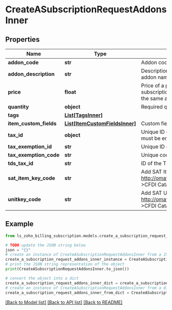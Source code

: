 # CreateASubscriptionRequestAddonsInner


## Properties

Name | Type | Description | Notes
------------ | ------------- | ------------- | -------------
**addon_code** | **str** | Addon code of the addon. | 
**addon_description** | **str** | Description of the addon exclusive to this subscription. This will be displayed in place of the addon name in invoices generated for this subscription. | [optional] 
**price** | **float** | Price of a plan for a particular subscription. If a value is provided here, the plan’s price for this subscription will be changed to the given value. If no value is provided, the plan’s price would be the same as what it was when it was created. | [optional] 
**quantity** | **object** | Required quantity of the chosen addon. | [optional] 
**tags** | [**List[TagsInner]**](TagsInner.md) |  | [optional] 
**item_custom_fields** | [**List[ItemCustomFieldsInner]**](ItemCustomFieldsInner.md) | Custom fields for a item. | [optional] 
**tax_id** | **object** | Unique ID of Tax or Tax Group that must be associated with the addon. &lt;code&gt;tax_id&lt;/code&gt; must be empty for applying tax Exemption. | 
**tax_exemption_id** | **str** | Unique ID of the tax exemption. | [optional] 
**tax_exemption_code** | **str** | Unique code of the tax exemption. | [optional] 
**tds_tax_id** | **str** | ID of the TDS tax. | [optional] 
**sat_item_key_code** | **str** | Add SAT Item Key Code for your goods/services. Download the &lt;a href&#x3D; http://omawww.sat.gob.mx/tramitesyservicios/Paginas/documentos/catCFDI_V_4_07122022.xls  &gt;CFDI Catalogs.&lt;/a&gt; | [optional] 
**unitkey_code** | **str** | Add SAT Unit Key Code for your goods/services. Download the &lt;a href&#x3D; http://omawww.sat.gob.mx/tramitesyservicios/Paginas/documentos/catCFDI_V_4_07122022.xls  &gt;CFDI Catalogs.&lt;/a&gt; | [optional] 

## Example

```python
from ls_zoho_billing_subscription.models.create_a_subscription_request_addons_inner import CreateASubscriptionRequestAddonsInner

# TODO update the JSON string below
json = "{}"
# create an instance of CreateASubscriptionRequestAddonsInner from a JSON string
create_a_subscription_request_addons_inner_instance = CreateASubscriptionRequestAddonsInner.from_json(json)
# print the JSON string representation of the object
print(CreateASubscriptionRequestAddonsInner.to_json())

# convert the object into a dict
create_a_subscription_request_addons_inner_dict = create_a_subscription_request_addons_inner_instance.to_dict()
# create an instance of CreateASubscriptionRequestAddonsInner from a dict
create_a_subscription_request_addons_inner_from_dict = CreateASubscriptionRequestAddonsInner.from_dict(create_a_subscription_request_addons_inner_dict)
```
[[Back to Model list]](../README.md#documentation-for-models) [[Back to API list]](../README.md#documentation-for-api-endpoints) [[Back to README]](../README.md)



